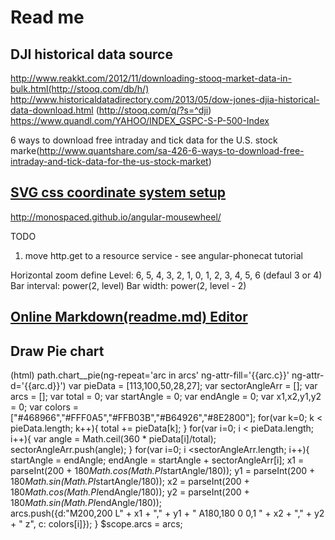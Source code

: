 # Read me
## DJI historical data source
  http://www.reakkt.com/2012/11/downloading-stooq-market-data-in-bulk.html(http://stooq.com/db/h/)
  http://www.historicaldatadirectory.com/2013/05/dow-jones-djia-historical-data-download.html (http://stooq.com/q/?s=^dji)
  https://www.quandl.com/YAHOO/INDEX_GSPC-S-P-500-Index

6 ways to download free intraday and tick data for the U.S. stock marke(http://www.quantshare.com/sa-426-6-ways-to-download-free-intraday-and-tick-data-for-the-us-stock-market)

## [SVG css coordinate system setup]

http://monospaced.github.io/angular-mousewheel/

TODO
1. move http.get to a resource service - see angular-phonecat tutorial

Horizontal zoom define
Level:   6, 5, 4, 3, 2, 1, 0, 1, 2, 3, 4, 5, 6 (defaul 3 or 4)
Bar interval: power(2, level)
Bar width: power(2, level - 2)

## [Online Markdown(readme.md) Editor]

## Draw Pie chart
  (html) path.chart__pie(ng-repeat='arc in arcs' ng-attr-fill='{{arc.c}}' ng-attr-d='{{arc.d}}')
  var pieData = [113,100,50,28,27];
  var sectorAngleArr = [];
  var arcs = [];
  var total = 0;
  var startAngle = 0;
  var endAngle = 0;
  var x1,x2,y1,y2 = 0;
  var colors = ["#468966","#FFF0A5","#FFB03B","#B64926","#8E2800"];
  for(var k=0; k < pieData.length; k++){
      total += pieData[k];
  }
  for(var i=0; i < pieData.length; i++){
      var angle = Math.ceil(360 * pieData[i]/total);
      sectorAngleArr.push(angle);
  }
  for(var i=0; i <sectorAngleArr.length; i++){
      startAngle = endAngle;
      endAngle = startAngle + sectorAngleArr[i];
      x1 = parseInt(200 + 180*Math.cos(Math.PI*startAngle/180));
      y1 = parseInt(200 + 180*Math.sin(Math.PI*startAngle/180));
      x2 = parseInt(200 + 180*Math.cos(Math.PI*endAngle/180));
      y2 = parseInt(200 + 180*Math.sin(Math.PI*endAngle/180));                
      arcs.push({d:"M200,200  L" + x1 + "," + y1 + "  A180,180 0 0,1 " + x2 + "," + y2 + " z", c: colors[i]});
  }
  $scope.arcs = arcs;     

[Online Markdown(readme.md) Editor]:http://dillinger.io/
[SVG css coordinate system setup]:http://css-tricks.com/svg-animation-on-css-transforms/
